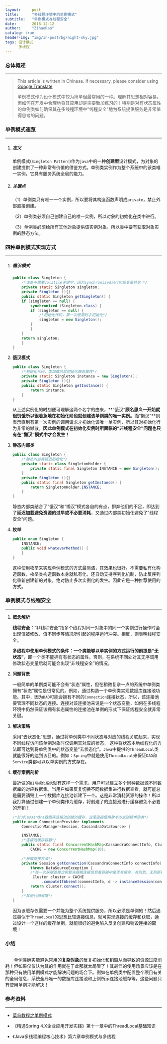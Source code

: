 ```yaml
---
layout:     post
title:      "多线程环境中的单例模式"
subtitle:   "单例模式与线程安全"
date:       2018-12-12
author:     "ZihaoRao"
catalog: true
header-img: "img/in-post/bg/night-sky.jpg"
tags: 设计模式
      多线程
---
```






### 总体概述
---
> This article is written in Chinese. If necessary, please consider using [Google Translate](http://translate.google.com/translate?hl=en&sl=auto&tl=en&u=https://steverao.github.io/2018/12/12/Singleton-Pattern-in-Multithreaded/)
>
> ​单例模式作为设计模式中较为简单但最常用的一种。理解其思想相对容易。但如何在开发中合理地将其应用却是需要勤加练习的！特别是对有状态属性的单例类如何确保其在多线程环境中"线程安全"地为系统提供服务是非常值得思考的问题。                                                                                                                                               



### 单例模式速览
---

1. ##### 定义

   单例模式(`Singleton Pattern`)作为`java`中的一种**创建型**设计模式，为对象的创建提供了一种非常有价值的借鉴方式。单例类实例作为整个系统中的该类唯一实例，它具有服务系统全局的能力。

2. ##### 关键点

   （1）单例类只有唯一一个实例，所以要将其构造函数声明成`private`，禁止外部直接创建。

   （2）单例类必须自己创建自己的唯一实例，所以对象的初始化在类中进行。

   （3）单例类必须给所有其他对象提供该实例对象。所以类中要有获取对象实例的静态方法。



### 四种单例模式实现方式
---

1. ##### 懒汉模式

   ```java
   public class Singleton {  
       /*该处不需要volatile关键字，因为synchronized已可实现变量共享 */
       private static Singleton singleton; 
       private Singleton (){}  
       public static Singleton getSingleton() {  
       if (singleton == null) {  
           synchronized (Singleton.class) {  
           if (singleton == null) {  
               /*初始化代码，第一次使用时才初始化*/
               singleton = new Singleton();  
           }  
           }  
       }  
       return singleton;  
       }  
   }
   ```

2. **饿汉模式**

   ```java
   public class Singleton {  
       /*初始化代码，类加载时就初始化静态属性*/
       private static Singleton instance = new Singleton();  
       private Singleton (){}  
       public static Singleton getInstance() {  
           return instance;  
       }  
   }
   ```

   从上述实例化的时刻便可理解这两个名字的由来，**“饿汉”**顾名思义一开始就很饥饿所以很着急地在初始化阶段就创建该单例类的唯一实例。而**“懒汉”**则表示直到有第一次实例的调用请求才初始化该唯一单实例，所以其对初始化行为非常的懒散。**因此单例模式在初始化实例时所面临的“非线程安全”问题也只有在“懒汉”模式中才会发生！**

3. **静态内部类**

   ```java
   public class Singleton {  
       /*静态内部类延迟初始化*/
       private static class SingletonHolder {  
           private static final Singleton INSTANCE = new Singleton();  
       }  
       private Singleton (){}  
       public static final Singleton getInstance() {  
           return SingletonHolder.INSTANCE;  
       }  
   }
   ```

   静态内部类结合了“饿汉“和“懒汉”模式各自的有点，摒弃他们的不足，即达到了**延迟加载避免资源的过早或不必要消耗**，又通过内部类初始化避免了”线程安全“问题。

4. **枚举**

   ```java
   public enum Singleton {  
       INSTANCE;  
       public void whateverMethod() {  
       }  
   }
   ```

   这种使用枚举来实现单例模式的方式最简洁，其效果也很好。不需要私有化构造函数，枚举类构造函数本身就私有化，还自动支持序列化机制，防止反序列化重新创建新的对象，绝对防止多次实例化的发生。因此它是一种推荐使用的方式。



### **单例模式与线程安全**
---

1. **概念解析**

   **线程安全：**“非线程安全”指多个线程对同一对象中的同一个实例进行操作时会出现值被修改、值不同步等情况所引起的程序运行冲突。相反，则表明线程安全。

   **多线程中使用单例模式的条件：**一个类能够以单实例的方式运行的前提是**“无状态”**，即一个类不能拥有有状态的属性。否则，在系统不同处对其无序调用修改状态变量后就可能会出现“非线程安全”的情况。

2. **问题背景**

   一般简单的单例类可能不会有“状态”属性，但在稍微复杂一点的系统中单例类拥有“状态”属性是很常见的。例如，通过构造一个单例类实现数据库连接池功能。其中，因为`DAO`可能会拥有不同的`Connection`连接状态，所以，该连接池要管理不同状态的连接。连接对该连接池来说是一个状态变量，如何在多线程环境中仍然保证该拥有状态属性的连接池在单例的形式下保证线程安全就非常关键。

3. **解决策略**

   采用“去状态化”思想，通过将单例类中不同状态与对应的线程关联起来，实现不同线程访问该单例对象时仅调用其对应的状态， 这种将状态本地线程化的方法即可达到将单例类中的状态变量“去状态化”。`Java`中提供的`ThreadLocal`类就能很好的达到该目的。例如：`Spring`中就是使用`ThreadLocal`来保证`DAO`和`Service`类都可以以单实例的方式存在。

4. **缓存案例剖析**

   最近做的`BI可视化系统`就有这样一个需求，用户可以建立多个同种数据源不同数据库的对应数据集。当用户如果反复切换不同数据集进行数据查看，就可能总是需要销毁上一个数据库连接池新建下一个。这是非常消耗资源的操作！所以我打算通过创建一个单例类作为缓存，将创建了的连接池进行缓存避免不必要的开销！

   ```java
   /*针对Cassandra数据库连接池创建的缓存，这里直接使用枚举方式创建单例类*/
   public enum ConnectionProvider implements 
       ConnectionManager<Session, CassandraDataSource> {

       INSTANCE;
       /*连接池缓存容器*/
       public static final ConcurrentHashMap<CassandraConnectInfo, Cluster> 
           CACHE = new ConcurrentHashMap(10);
    
       /*获取连接方法*/
       private Session getConnection(CassandraConnectInfo connectInfo) 
           throws DataSourceException {
           /*每一次获取连接之前都先根据连接信息看容器中是否有缓存，有则取，无则新建并缓存*/
            Cluster cluster = CACHE
                .computeIfAbsent(connectInfo, d -> instanceSession(connectInfo));
           return cluster.connect();
       }
       /*其他代码省略*/
   }
   ```

   因为该缓存仅需要一个并能为整个系统提供服务，所以必须是单例的！然后通过类似于`ThreadLocal`的思想比较连接信息，就可实现连接的缓存和获取，通过设计一个这样的缓存单例，就能很好的避免陷入反复创建和销毁连接的囧境！



### 小结
---

&emsp;&emsp;单例类确实能避免常用的**复杂对象**的反复初始化和销毁从而导致的资源过度消耗！但如果仅仅认为其的作用就在于此那就太局限了！其最佳的使用场景应该是在那种只有使用单例模式才能解决问题的场合下。例如在单例类中配置整个项目有关的全局信息，系统全局唯一的数据库连接池和上例所示连接池缓存等。这些问题只有使用单例才能解决！



### 参考资料
---

- [菜鸟教程之单例模式](http://www.runoob.com/design-pattern/singleton-pattern.html)
- 《精通Spring 4.X企业应用开发实践》第十一章中的ThreadLocal基础知识


- 《Java多线程编程核心技术》第六章单例模式与多线程

